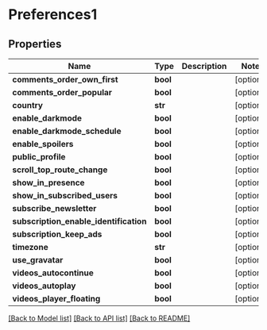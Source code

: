 # Preferences1

## Properties
Name | Type | Description | Notes
------------ | ------------- | ------------- | -------------
**comments_order_own_first** | **bool** |  | [optional] 
**comments_order_popular** | **bool** |  | [optional] 
**country** | **str** |  | [optional] 
**enable_darkmode** | **bool** |  | [optional] 
**enable_darkmode_schedule** | **bool** |  | [optional] 
**enable_spoilers** | **bool** |  | [optional] 
**public_profile** | **bool** |  | [optional] 
**scroll_top_route_change** | **bool** |  | [optional] 
**show_in_presence** | **bool** |  | [optional] 
**show_in_subscribed_users** | **bool** |  | [optional] 
**subscribe_newsletter** | **bool** |  | [optional] 
**subscription_enable_identification** | **bool** |  | [optional] 
**subscription_keep_ads** | **bool** |  | [optional] 
**timezone** | **str** |  | [optional] 
**use_gravatar** | **bool** |  | [optional] 
**videos_autocontinue** | **bool** |  | [optional] 
**videos_autoplay** | **bool** |  | [optional] 
**videos_player_floating** | **bool** |  | [optional] 

[[Back to Model list]](../README.md#documentation-for-models) [[Back to API list]](../README.md#documentation-for-api-endpoints) [[Back to README]](../README.md)

